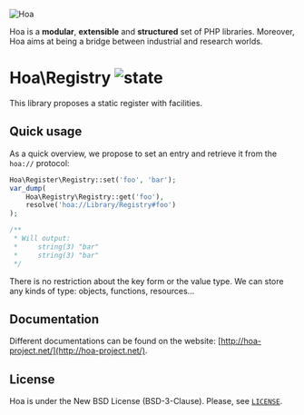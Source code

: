 ![Hoa](http://static.hoa-project.net/Image/Hoa_small.png)

Hoa is a **modular**, **extensible** and **structured** set of PHP libraries.
Moreover, Hoa aims at being a bridge between industrial and research worlds.

# Hoa\Registry ![state](http://central.hoa-project.net/State/Registry)

This library proposes a static register with facilities.

## Quick usage

As a quick overview, we propose to set an entry and retrieve it from the
`hoa://` protocol:

```php
Hoa\Register\Registry::set('foo', 'bar');
var_dump(
    Hoa\Registry\Registry::get('foo'),
    resolve('hoa://Library/Registry#foo')
);

/**
 * Will output:
 *     string(3) "bar"
 *     string(3) "bar"
 */
```

There is no restriction about the key form or the value type. We can store any
kinds of type: objects, functions, resources…

## Documentation

Different documentations can be found on the website:
[http://hoa-project.net/](http://hoa-project.net/).

## License

Hoa is under the New BSD License (BSD-3-Clause). Please, see
[`LICENSE`](http://hoa-project.net/LICENSE).
